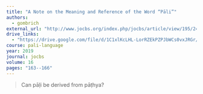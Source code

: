 ```yaml
---
title: "A Note on the Meaning and Reference of the Word “Pāli”"
authors:
  - gombrich
external_url: "http://www.jocbs.org/index.php/jocbs/article/view/195/246"
drive_links:
  - "https://drive.google.com/file/d/1C1xlKcLHL-LorRZEkPZPJbWCs0vxJRGr/view?usp=drivesdk"
course: pali-language
year: 2019
journal: jocbs
volume: 16
pages: "163--166"
---
```


> Can pāḷi be derived from pāṭhya?
